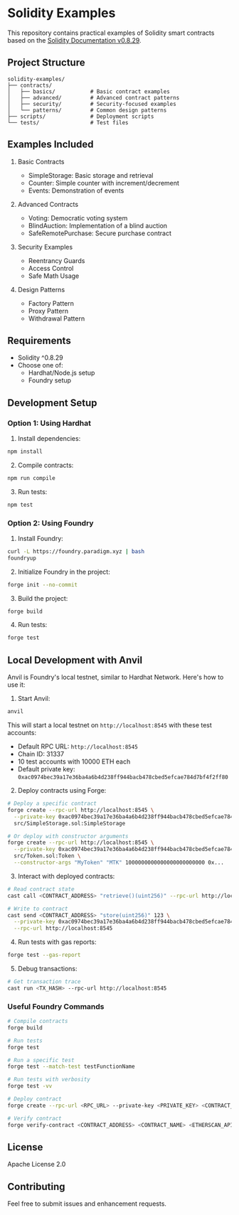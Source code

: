 # Solidity Examples

This repository contains practical examples of Solidity smart contracts based on the [Solidity Documentation v0.8.29](https://docs.soliditylang.org/en/v0.8.29/).

## Project Structure

```
solidity-examples/
├── contracts/
│   ├── basics/           # Basic contract examples
│   ├── advanced/         # Advanced contract patterns
│   ├── security/         # Security-focused examples
│   └── patterns/         # Common design patterns
├── scripts/              # Deployment scripts
└── tests/                # Test files
```

## Examples Included

1. Basic Contracts
   - SimpleStorage: Basic storage and retrieval
   - Counter: Simple counter with increment/decrement
   - Events: Demonstration of events

2. Advanced Contracts
   - Voting: Democratic voting system
   - BlindAuction: Implementation of a blind auction
   - SafeRemotePurchase: Secure purchase contract

3. Security Examples
   - Reentrancy Guards
   - Access Control
   - Safe Math Usage

4. Design Patterns
   - Factory Pattern
   - Proxy Pattern
   - Withdrawal Pattern

## Requirements

- Solidity ^0.8.29
- Choose one of:
  - Hardhat/Node.js setup
  - Foundry setup

## Development Setup

### Option 1: Using Hardhat

1. Install dependencies:
```bash
npm install
```

2. Compile contracts:
```bash
npm run compile
```

3. Run tests:
```bash
npm test
```

### Option 2: Using Foundry

1. Install Foundry:
```bash
curl -L https://foundry.paradigm.xyz | bash
foundryup
```

2. Initialize Foundry in the project:
```bash
forge init --no-commit
```

3. Build the project:
```bash
forge build
```

4. Run tests:
```bash
forge test
```

## Local Development with Anvil

Anvil is Foundry's local testnet, similar to Hardhat Network. Here's how to use it:

1. Start Anvil:
```bash
anvil
```
This will start a local testnet on `http://localhost:8545` with these test accounts:
- Default RPC URL: `http://localhost:8545`
- Chain ID: 31337
- 10 test accounts with 10000 ETH each
- Default private key: `0xac0974bec39a17e36ba4a6b4d238ff944bacb478cbed5efcae784d7bf4f2ff80`

2. Deploy contracts using Forge:
```bash
# Deploy a specific contract
forge create --rpc-url http://localhost:8545 \
  --private-key 0xac0974bec39a17e36ba4a6b4d238ff944bacb478cbed5efcae784d7bf4f2ff80 \
  src/SimpleStorage.sol:SimpleStorage

# Or deploy with constructor arguments
forge create --rpc-url http://localhost:8545 \
  --private-key 0xac0974bec39a17e36ba4a6b4d238ff944bacb478cbed5efcae784d7bf4f2ff80 \
  src/Token.sol:Token \
  --constructor-args "MyToken" "MTK" 1000000000000000000000000 0x...
```

3. Interact with deployed contracts:
```bash
# Read contract state
cast call <CONTRACT_ADDRESS> "retrieve()(uint256)" --rpc-url http://localhost:8545

# Write to contract
cast send <CONTRACT_ADDRESS> "store(uint256)" 123 \
  --private-key 0xac0974bec39a17e36ba4a6b4d238ff944bacb478cbed5efcae784d7bf4f2ff80 \
  --rpc-url http://localhost:8545
```

4. Run tests with gas reports:
```bash
forge test --gas-report
```

5. Debug transactions:
```bash
# Get transaction trace
cast run <TX_HASH> --rpc-url http://localhost:8545
```

### Useful Foundry Commands

```bash
# Compile contracts
forge build

# Run tests
forge test

# Run a specific test
forge test --match-test testFunctionName

# Run tests with verbosity
forge test -vv

# Deploy contract
forge create --rpc-url <RPC_URL> --private-key <PRIVATE_KEY> <CONTRACT_PATH>:<CONTRACT_NAME>

# Verify contract
forge verify-contract <CONTRACT_ADDRESS> <CONTRACT_NAME> <ETHERSCAN_API_KEY>
```

## License

Apache License 2.0

## Contributing

Feel free to submit issues and enhancement requests. 